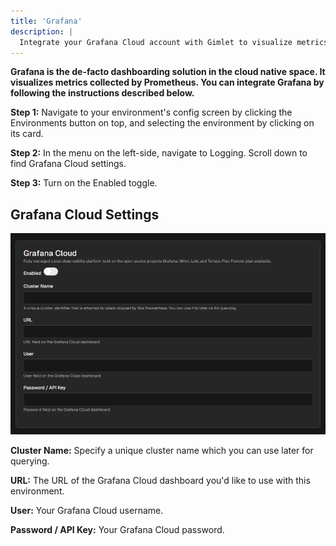 ```yaml
---
title: 'Grafana'
description: |
  Integrate your Grafana Cloud account with Gimlet to visualize metrics about your deployed applications.
---
```


**Grafana is the de-facto dashboarding solution in the cloud native space. It visualizes metrics collected by Prometheus. You can integrate Grafana by following the instructions described below.**

**Step 1:** Navigate to your environment's config screen by clicking the Environments button on top, and selecting the environment by clicking on its card.

**Step 2:** In the menu on the left-side, navigate to Logging. Scroll down to find Grafana Cloud settings.

**Step 3:** Turn on the Enabled toggle.

## Grafana Cloud Settings

![Grafana Cloud settings in Gimlet.](/src/pages/docs/screenshots/monitoring/gimlet-io-grafana-cloud-settings.png)

**Cluster Name:** Specify a unique cluster name which you can use later for querying.

**URL:** The URL of the Grafana Cloud dashboard you'd like to use with this environment.

**User:** Your Grafana Cloud username.

**Password / API Key:** Your Grafana Cloud password.
